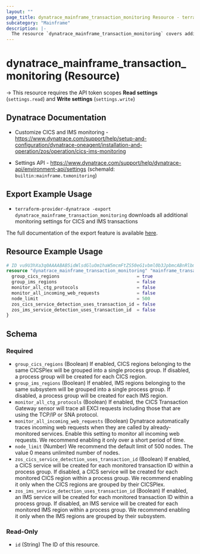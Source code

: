 ```yaml
---
layout: ""
page_title: dynatrace_mainframe_transaction_monitoring Resource - terraform-provider-dynatrace"
subcategory: "Mainframe"
description: |-
  The resource `dynatrace_mainframe_transaction_monitoring` covers additional monitoring settings for CICS and IMS transactions
---
```


# dynatrace_mainframe_transaction_monitoring (Resource)

-> This resource requires the API token scopes **Read settings** (`settings.read`) and **Write settings** (`settings.write`)

## Dynatrace Documentation

- Customize CICS and IMS monitoring - https://www.dynatrace.com/support/help/setup-and-configuration/dynatrace-oneagent/installation-and-operation/zos/operation/cics-ims-monitoring

- Settings API - https://www.dynatrace.com/support/help/dynatrace-api/environment-api/settings (schemaId: `builtin:mainframe.txmonitoring`)

## Export Example Usage

- `terraform-provider-dynatrace -export dynatrace_mainframe_transaction_monitoring` downloads all additional monitoring settings for CICS and IMS transactions

The full documentation of the export feature is available [here](https://registry.terraform.io/providers/dynatrace-oss/dynatrace/latest/docs/guides/export-v2).

## Resource Example Usage

```terraform
# ID vu9U3hXa3q0AAAABAB5idWlsdGluOm1haW5mcmFtZS50eG1vbml0b3JpbmcABnRlbmFudAAGdGVuYW50ACQwYWYxNWEwOS05YWM0LTMyZGEtOTZjZi01Y2Q3NjI1Y2MxNja-71TeFdrerQ
resource "dynatrace_mainframe_transaction_monitoring" "mainframe_transaction_monitoring" {
  group_cics_regions                             = true
  group_ims_regions                              = false
  monitor_all_ctg_protocols                      = false
  monitor_all_incoming_web_requests              = false
  node_limit                                     = 500
  zos_cics_service_detection_uses_transaction_id = false
  zos_ims_service_detection_uses_transaction_id  = false
}
```

<!-- schema generated by tfplugindocs -->
## Schema

### Required

- `group_cics_regions` (Boolean) If enabled, CICS regions belonging to the same CICSPlex will be grouped into a single process group. If disabled, a process group will be created for each CICS region.
- `group_ims_regions` (Boolean) If enabled, IMS regions belonging to the same subsystem will be grouped into a single process group. If disabled, a process group will be created for each IMS region.
- `monitor_all_ctg_protocols` (Boolean) If enabled, the CICS Transaction Gateway sensor will trace all EXCI requests including those that are using the TCP/IP or SNA protocol.
- `monitor_all_incoming_web_requests` (Boolean) Dynatrace automatically traces incoming web requests when they are called by already-monitored services. Enable this setting to monitor all incoming web requests. We recommend enabling it only over a short period of time.
- `node_limit` (Number) We recommend the default limit of 500 nodes. The value 0 means unlimited number of nodes.
- `zos_cics_service_detection_uses_transaction_id` (Boolean) If enabled, a CICS service will be created for each monitored transaction ID within a process group. If disabled, a CICS service will be created for each monitored CICS region within a process group. We recommend enabling it only when the CICS regions are grouped by their CICSPlex.
- `zos_ims_service_detection_uses_transaction_id` (Boolean) If enabled, an IMS service will be created for each monitored transaction ID within a process group. If disabled, an IMS service will be created for each monitored IMS region within a process group. We recommend enabling it only when the IMS regions are grouped by their subsystem.

### Read-Only

- `id` (String) The ID of this resource.
 